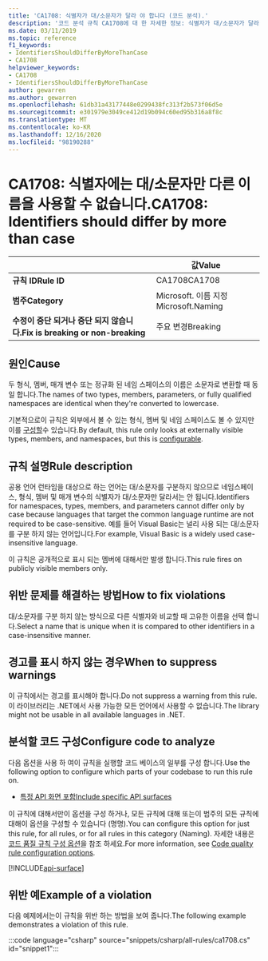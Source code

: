 ```yaml
---
title: 'CA1708: 식별자가 대/소문자가 달라 야 합니다 (코드 분석).'
description: '코드 분석 규칙 CA1708에 대 한 자세한 정보: 식별자가 대/소문자가 달라 야 합니다.'
ms.date: 03/11/2019
ms.topic: reference
f1_keywords:
- IdentifiersShouldDifferByMoreThanCase
- CA1708
helpviewer_keywords:
- CA1708
- IdentifiersShouldDifferByMoreThanCase
author: gewarren
ms.author: gewarren
ms.openlocfilehash: 61db31a43177448e0299438fc313f2b573f06d5e
ms.sourcegitcommit: e301979e3049ce412d19b094c60ed95b316a8f8c
ms.translationtype: MT
ms.contentlocale: ko-KR
ms.lasthandoff: 12/16/2020
ms.locfileid: "98190288"
---
```

# <a name="ca1708-identifiers-should-differ-by-more-than-case"></a><span data-ttu-id="76361-103">CA1708: 식별자에는 대/소문자만 다른 이름을 사용할 수 없습니다.</span><span class="sxs-lookup"><span data-stu-id="76361-103">CA1708: Identifiers should differ by more than case</span></span>

| | <span data-ttu-id="76361-104">값</span><span class="sxs-lookup"><span data-stu-id="76361-104">Value</span></span> |
|-|-|
| <span data-ttu-id="76361-105">**규칙 ID**</span><span class="sxs-lookup"><span data-stu-id="76361-105">**Rule ID**</span></span> |<span data-ttu-id="76361-106">CA1708</span><span class="sxs-lookup"><span data-stu-id="76361-106">CA1708</span></span>|
| <span data-ttu-id="76361-107">**범주**</span><span class="sxs-lookup"><span data-stu-id="76361-107">**Category**</span></span> |<span data-ttu-id="76361-108">Microsoft. 이름 지정</span><span class="sxs-lookup"><span data-stu-id="76361-108">Microsoft.Naming</span></span>|
| <span data-ttu-id="76361-109">**수정이 중단 되거나 중단 되지 않습니다.**</span><span class="sxs-lookup"><span data-stu-id="76361-109">**Fix is breaking or non-breaking**</span></span> |<span data-ttu-id="76361-110">주요 변경</span><span class="sxs-lookup"><span data-stu-id="76361-110">Breaking</span></span>|

## <a name="cause"></a><span data-ttu-id="76361-111">원인</span><span class="sxs-lookup"><span data-stu-id="76361-111">Cause</span></span>

<span data-ttu-id="76361-112">두 형식, 멤버, 매개 변수 또는 정규화 된 네임 스페이스의 이름은 소문자로 변환할 때 동일 합니다.</span><span class="sxs-lookup"><span data-stu-id="76361-112">The names of two types, members, parameters, or fully qualified namespaces are identical when they're converted to lowercase.</span></span>

<span data-ttu-id="76361-113">기본적으로이 규칙은 외부에서 볼 수 있는 형식, 멤버 및 네임 스페이스도 볼 수 있지만이를 [구성할](#configure-code-to-analyze)수 있습니다.</span><span class="sxs-lookup"><span data-stu-id="76361-113">By default, this rule only looks at externally visible types, members, and namespaces, but this is [configurable](#configure-code-to-analyze).</span></span>

## <a name="rule-description"></a><span data-ttu-id="76361-114">규칙 설명</span><span class="sxs-lookup"><span data-stu-id="76361-114">Rule description</span></span>

<span data-ttu-id="76361-115">공용 언어 런타임을 대상으로 하는 언어는 대/소문자를 구분하지 않으므로 네임스페이스, 형식, 멤버 및 매개 변수의 식별자가 대/소문자만 달라서는 안 됩니다.</span><span class="sxs-lookup"><span data-stu-id="76361-115">Identifiers for namespaces, types, members, and parameters cannot differ only by case because languages that target the common language runtime are not required to be case-sensitive.</span></span> <span data-ttu-id="76361-116">예를 들어 Visual Basic는 널리 사용 되는 대/소문자를 구분 하지 않는 언어입니다.</span><span class="sxs-lookup"><span data-stu-id="76361-116">For example, Visual Basic is a widely used case-insensitive language.</span></span>

<span data-ttu-id="76361-117">이 규칙은 공개적으로 표시 되는 멤버에 대해서만 발생 합니다.</span><span class="sxs-lookup"><span data-stu-id="76361-117">This rule fires on publicly visible members only.</span></span>

## <a name="how-to-fix-violations"></a><span data-ttu-id="76361-118">위반 문제를 해결하는 방법</span><span class="sxs-lookup"><span data-stu-id="76361-118">How to fix violations</span></span>

<span data-ttu-id="76361-119">대/소문자를 구분 하지 않는 방식으로 다른 식별자와 비교할 때 고유한 이름을 선택 합니다.</span><span class="sxs-lookup"><span data-stu-id="76361-119">Select a name that is unique when it is compared to other identifiers in a case-insensitive manner.</span></span>

## <a name="when-to-suppress-warnings"></a><span data-ttu-id="76361-120">경고를 표시 하지 않는 경우</span><span class="sxs-lookup"><span data-stu-id="76361-120">When to suppress warnings</span></span>

<span data-ttu-id="76361-121">이 규칙에서는 경고를 표시해야 합니다.</span><span class="sxs-lookup"><span data-stu-id="76361-121">Do not suppress a warning from this rule.</span></span> <span data-ttu-id="76361-122">이 라이브러리는 .NET에서 사용 가능한 모든 언어에서 사용할 수 없습니다.</span><span class="sxs-lookup"><span data-stu-id="76361-122">The library might not be usable in all available languages in .NET.</span></span>

## <a name="configure-code-to-analyze"></a><span data-ttu-id="76361-123">분석할 코드 구성</span><span class="sxs-lookup"><span data-stu-id="76361-123">Configure code to analyze</span></span>

<span data-ttu-id="76361-124">다음 옵션을 사용 하 여이 규칙을 실행할 코드 베이스의 일부를 구성 합니다.</span><span class="sxs-lookup"><span data-stu-id="76361-124">Use the following option to configure which parts of your codebase to run this rule on.</span></span>

- [<span data-ttu-id="76361-125">특정 API 화면 포함</span><span class="sxs-lookup"><span data-stu-id="76361-125">Include specific API surfaces</span></span>](#include-specific-api-surfaces)

<span data-ttu-id="76361-126">이 규칙에 대해서만이 옵션을 구성 하거나, 모든 규칙에 대해 또는이 범주의 모든 규칙에 대해이 옵션을 구성할 수 있습니다 (명명).</span><span class="sxs-lookup"><span data-stu-id="76361-126">You can configure this option for just this rule, for all rules, or for all rules in this category (Naming).</span></span> <span data-ttu-id="76361-127">자세한 내용은 [코드 품질 규칙 구성 옵션](../code-quality-rule-options.md)을 참조 하세요.</span><span class="sxs-lookup"><span data-stu-id="76361-127">For more information, see [Code quality rule configuration options](../code-quality-rule-options.md).</span></span>

[!INCLUDE[api-surface](~/includes/code-analysis/api-surface.md)]

## <a name="example-of-a-violation"></a><span data-ttu-id="76361-128">위반 예</span><span class="sxs-lookup"><span data-stu-id="76361-128">Example of a violation</span></span>

<span data-ttu-id="76361-129">다음 예제에서는이 규칙을 위반 하는 방법을 보여 줍니다.</span><span class="sxs-lookup"><span data-stu-id="76361-129">The following example demonstrates a violation of this rule.</span></span>

:::code language="csharp" source="snippets/csharp/all-rules/ca1708.cs" id="snippet1":::
